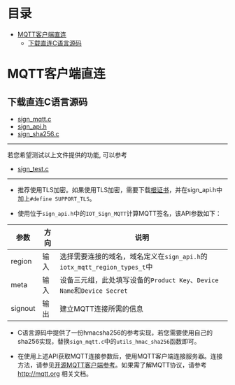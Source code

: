 # <a name="目录">目录</a>
+ [MQTT客户端直连](#MQTT客户端直连)
    * [下载直连C语言源码](#下载直连C语言源码)

# <a name="MQTT客户端直连">MQTT客户端直连</a>

## <a name="下载直连C语言源码">下载直连C语言源码</a>

+ [sign_mqtt.c](https://code.aliyun.com/edward.yangx/public-docs/blob/master/docs/sign_mqtt.c)
+ [sign_api.h](https://code.aliyun.com/edward.yangx/public-docs/blob/master/docs/sign_api.h)
+ [sign_sha256.c](https://code.aliyun.com/edward.yangx/public-docs/blob/master/docs/sign_sha256.c)

---
若您希望测试以上文件提供的功能, 可以参考

+ [sign_test.c](https://code.aliyun.com/edward.yangx/public-docs/blob/master/docs/sign_test.c)

---
+ 推荐使用TLS加密。如果使用TLS加密，需要下载[根证书](http://aliyun-iot.oss-cn-hangzhou.aliyuncs.com/cert_pub/root.crt?spm=a2c4g.11186623.2.10.15f978dc6P4hrM&file=root.crt)，并在sign_api.h中加上`#define SUPPORT_TLS`。

+ 使用位于`sign_api.h`中的`IOT_Sign_MQTT`计算MQTT签名，该API参数如下：

|参数|方向|说明|
|---|---|---|
|region|输入|选择需要连接的域名，域名定义在`sign_api.h`的`iotx_mqtt_region_types_t`中|
|meta|输入|设备三元组，此处填写设备的`Product Key`、`Device Name`和`Device Secret`
|signout|输出|建立MQTT连接所需的信息|

+ C语言源码中提供了一份hmacsha256的参考实现，若您需要使用自己的sha256实现，替换`sign_mqtt.c`中的`utils_hmac_sha256`函数即可。

+ 在使用上述API获取MQTT连接参数后，使用MQTT客户端连接服务器。连接方法，请参见[开源MQTT客户端参考](https://github.com/mqtt/mqtt.github.io/wiki/libraries?spm=a2c4g.11186623.2.11.15f978dc0KmtDz)。如果需了解MQTT协议，请参考 http://mqtt.org 相关文档。